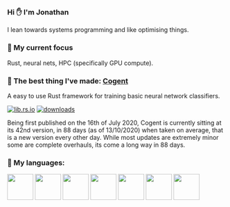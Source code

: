 ### Hi ✋ I'm Jonathan

I lean towards systems programming and like optimising things.

### 🔭 My current focus ###

Rust, neural nets, HPC (specifically GPU compute).

### 🌟 The best thing I've made: [Cogent](https://github.com/JonathanWoollett-Light/cogent) ###

A easy to use Rust framework for training basic neural network classifiers.

[![lib.rs.io](https://img.shields.io/crates/v/cogent?color=blue&label=lib.rs)](https://lib.rs/crates/cogent)
[![downloads](https://img.shields.io/crates/d/cogent)](https://crates.io/crates/cogent)

Being first published on the 16th of July 2020, Cogent is currently sitting at its 42nd version, in 88 days (as of 13/10/2020) when taken on average, that is a new version every other day. While most updates are extremely minor some are complete overhauls, its come a long way in 88 days.

### 💬 My languages: ###

<code><img height="60" src="https://upload.wikimedia.org/wikipedia/commons/thumb/d/d5/Rust_programming_language_black_logo.svg/1200px-Rust_programming_language_black_logo.svg.png"></code> <!-- Rust -->
<code><img height="60" src="https://upload.wikimedia.org/wikipedia/commons/thumb/1/18/ISO_C%2B%2B_Logo.svg/800px-ISO_C%2B%2B_Logo.svg.png"></code> <!-- C++ -->
<code><img height="60" src="https://seeklogo.com/images/C/c-programming-language-logo-9B32D017B1-seeklogo.com.png"></code> <!-- C -->
<code><img height="60" src="https://upload.wikimedia.org/wikipedia/commons/thumb/c/c3/Python-logo-notext.svg/1024px-Python-logo-notext.svg.png"></code> <!-- Python -->
<code><img height="60" src="https://upload.wikimedia.org/wikipedia/commons/8/82/C_Sharp_logo.png"></code> <!-- C# -->
<code><img height="60" src="https://upload.wikimedia.org/wikipedia/commons/thumb/b/b2/Ada_Mascot_with_slogan.png/1200px-Ada_Mascot_with_slogan.png"></code> <!-- Ada -->
<code><img height="60" src="https://upload.wikimedia.org/wikipedia/commons/thumb/9/99/Unofficial_JavaScript_logo_2.svg/1200px-Unofficial_JavaScript_logo_2.svg.png"></code> <!-- JavaScript -->
